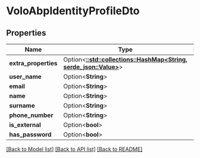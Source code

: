 # VoloAbpIdentityProfileDto

## Properties

Name | Type | Description | Notes
------------ | ------------- | ------------- | -------------
**extra_properties** | Option<[**::std::collections::HashMap<String, serde_json::Value>**](serde_json::Value.md)> |  | [optional][readonly]
**user_name** | Option<**String**> |  | [optional]
**email** | Option<**String**> |  | [optional]
**name** | Option<**String**> |  | [optional]
**surname** | Option<**String**> |  | [optional]
**phone_number** | Option<**String**> |  | [optional]
**is_external** | Option<**bool**> |  | [optional]
**has_password** | Option<**bool**> |  | [optional]

[[Back to Model list]](../README.md#documentation-for-models) [[Back to API list]](../README.md#documentation-for-api-endpoints) [[Back to README]](../README.md)


